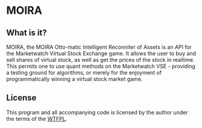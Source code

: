 MOIRA
=====

What is it?
-----------
MOIRA, the MOIRA Otto-matic Intelligent Reconniter of Assets is an API for the Marketwatch Virtual Stock Exchange game. It allows the user to buy and sell shares of virtual stock, as well as get the prices of the stock in realtime. This permits one to use quant methods on the Marketwatch VSE - providing a testing ground for algorithms, or merely for the enjoyment of programmatically winning a virtual stock market game.

License
-------
This program and all accompanying code is licensed by the author under the terms of the [WTFPL](http://www.wtfpl.net/).
